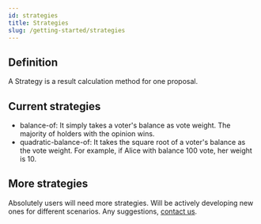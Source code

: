 ```yaml
---
id: strategies
title: Strategies
slug: /getting-started/strategies
---
```


## Definition
A Strategy is a result calculation method for one proposal.

## Current strategies

- balance-of: It simply takes a voter's balance as vote weight. The majority of holders with the opinion wins.
- quadratic-balance-of: It takes the square root of a voter's balance as the vote weight. For example, 
  if Alice with balance 100 vote, her weight is 10.

## More strategies
Absolutely users will need more strategies. Will be actively developing new ones for different scenarios. Any suggestions, [contact us](mailto:yongfeng@opensquare.network).
